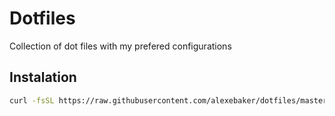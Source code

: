 # Dotfiles

Collection of dot files with my prefered configurations

## Instalation

```bash
curl -fsSL https://raw.githubusercontent.com/alexebaker/dotfiles/master/install.sh | sh
```
